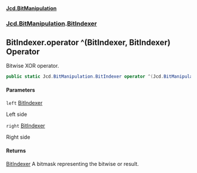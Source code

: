 #### [Jcd.BitManipulation](index.md 'index')

### [Jcd.BitManipulation](Jcd.BitManipulation 'Jcd.BitManipulation').[BitIndexer](Jcd.BitManipulation.BitIndexer 'Jcd.BitManipulation.BitIndexer')

## BitIndexer.operator ^(BitIndexer, BitIndexer) Operator

Bitwise XOR operator.

```csharp
public static Jcd.BitManipulation.BitIndexer operator ^(Jcd.BitManipulation.BitIndexer left, Jcd.BitManipulation.BitIndexer right);
```

#### Parameters

<a name='Jcd.BitManipulation.BitIndexer.op_ExclusiveOr(Jcd.BitManipulation.BitIndexer,Jcd.BitManipulation.BitIndexer).left'></a>

`left` [BitIndexer](Jcd.BitManipulation.BitIndexer 'Jcd.BitManipulation.BitIndexer')

Left side

<a name='Jcd.BitManipulation.BitIndexer.op_ExclusiveOr(Jcd.BitManipulation.BitIndexer,Jcd.BitManipulation.BitIndexer).right'></a>

`right` [BitIndexer](Jcd.BitManipulation.BitIndexer 'Jcd.BitManipulation.BitIndexer')

Right side

#### Returns

[BitIndexer](Jcd.BitManipulation.BitIndexer 'Jcd.BitManipulation.BitIndexer')
A bitmask representing the bitwise or result.